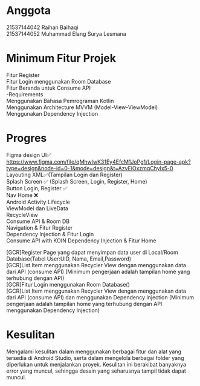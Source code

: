# Anggota  
21537144042 Raihan Baihaqi  
21537144052 Muhammad Elang Surya Lesmana

# Minimum Fitur Projek
Fitur Register  
Fitur Login menggunakan Room Database  
Fitur Beranda untuk Consume API  
-Requirements  
Menggunakan Bahasa Pemrograman Kotlin  
Menggunakan Architecture MVVM (Model-View-ViewModel)  
Menggunakan Dependency Injection  

# Progres
Figma design UI✅  
https://www.figma.com/file/qMhwlwK31Ey4EfcM1JoPg1/Login-page-apk?type=design&node-id=0-1&mode=design&t=AzvEiOxzmqChyIx5-0  
Layouting XML✅(Tampilan Login dan Register)  
Splash Screen ✅ (Splash Screen, Login, Register, Home)  
Button Login, Register ✅  
Nav Home ❌  
Android Activity Lifecycle  
ViewModel dan LiveData  
RecycleView  
Consume API & Room DB  
Navigation & Fitur Register  
Dependency Injection & Fitur Login  
Consume API with KOIN Dependency Injection & Fitur Home  

[GCR]Register Page yang dapat menyimpan data user di Local/Room Database(Tabel User:UID, Nama, Email,Password)  
[GCR]List Item menggunakan Recycler View dengan  menggunakan data dari API (consume API) (Minimum pengerjaan adalah tampilan home yang terhubung dengan API)  
[GCR]Fitur Login menggunakan Room Database()  
[GCR]List Item menggunakan Recycler View dengan  menggunakan data dari API (consume API) dan menggunakan Dependency Injection (Minimum pengerjaan adalah tampilan home yang terhubung dengan API menggunakan Dependency Injection)  

# Kesulitan
Mengalami kesulitan dalam menggunakan berbagai fitur dan alat yang tersedia di Android Studio, serta dalam mengelola berbagai folder yang diperlukan untuk menjalankan proyek. Kesulitan ini berakibat banyaknya error yang muncul, sehingga desain yang seharusnya tampil tidak dapat muncul.  
